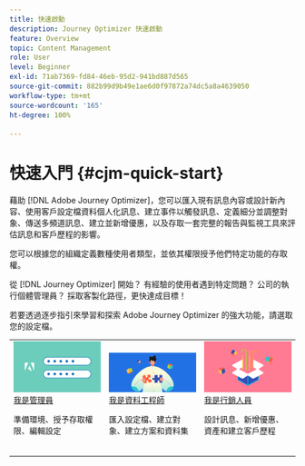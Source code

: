 ```yaml
---
title: 快速啟動
description: Journey Optimizer 快速啟動
feature: Overview
topic: Content Management
role: User
level: Beginner
exl-id: 71ab7369-fd84-46eb-95d2-941bd887d565
source-git-commit: 882b99d9b49e1ae6d0f97872a74dc5a8a4639050
workflow-type: tm+mt
source-wordcount: '165'
ht-degree: 100%

---
```


# 快速入門 {#cjm-quick-start}

藉助 [!DNL Adobe Journey Optimizer]，您可以匯入現有訊息內容或設計新內容、使用客戶設定檔資料個人化訊息、建立事件以觸發訊息、定義細分並調整對象、傳送多頻道訊息、建立並新增優惠，以及存取一套完整的報告與監視工具來評估訊息和客戶歷程的影響。

您可以根據您的組織定義數種使用者類型，並依其權限授予他們特定功能的存取權。

從 [!DNL Journey Optimizer] 開始？ 有經驗的使用者遇到特定問題？ 公司的執行個體管理員？ 採取客製化路徑，更快達成目標！

若要透過逐步指引來學習和探索 Adobe Journey Optimizer 的強大功能，請選取您的設定檔。

<table>
<tr>
  <td valign="bottom">
    <a href="path/administrator.md">
      <img alt="管理員" src="path/assets/do-not-localize/user-2.png" />
    </a>
    <div>
    <a href="path/administrator.md">我是管理員</a>
     <p>準備環境、授予存取權限、編輯設定
    <p>
    </div>
    <br>
  </td>
  <td valign="bottom">
    <a href="path/data-engineer.md">
      <img alt="資料工程師" src="path/assets/do-not-localize/user-1.png"/>
    </a>
    <div>
    <a href="path/data-engineer.md">我是資料工程師</a>
     <p>匯入設定檔、建立對象、建立方案和資料集
    <p>
    </div>
    <br>
  </td>
  <td valign="bottom">
      <a href="path/marketer.md">
       <img alt="行銷人員" src="path/assets/do-not-localize/user-3.png" />
       </a>
    <div><a href="path/marketer.md">我是行銷人員</a>
     <p>設計訊息、新增優惠、資產和建立客戶歷程
    <p>
    </div>
    <br>
  </td>
    <!--td valign="bottom">
    <a href="path/developer.md">
      <img alt="Developer" src="../using/assets/do-not-localize/user-2.png" />
    </a>
    <div>
    <a href="path/developer.md">I am a Developer</a>
     <p>Integrate your mobile apps, use Journey Optimizer APIs
    <p>
    </div>
    <br>
  </td-->
</tr>
</table>
